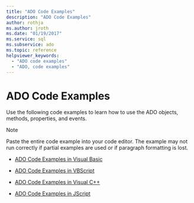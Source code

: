 ```yaml
---
title: "ADO Code Examples"
description: "ADO Code Examples"
author: rothja
ms.author: jroth
ms.date: "01/19/2017"
ms.service: sql
ms.subservice: ado
ms.topic: reference
helpviewer_keywords:
  - "ADO code examples"
  - "ADO, code examples"
---
```

# ADO Code Examples
Use the following code examples to learn how to use the ADO objects, methods, properties, and events.  
  
> [!NOTE]
>  Paste the entire code example into your code editor. The example may not run correctly if partial examples are used or if paragraph formatting is lost.  
  
-   [ADO Code Examples in Visual Basic](./ado-code-examples-in-visual-basic.md)  
  
-   [ADO Code Examples in VBScript](./ado-code-examples-vbscript.md)  
  
-   [ADO Code Examples in Visual C++](./ado-code-examples-in-visual-c.md)  
  
-   [ADO Code Examples in JScript](./ado-code-examples-in-microsoft-jscript.md)